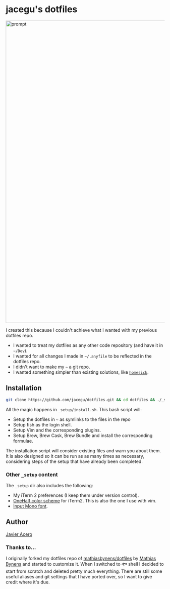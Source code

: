 # jacegu's dotfiles

<img width="955" alt="prompt" src="https://user-images.githubusercontent.com/381143/111706360-71005b80-8842-11eb-9243-fe83f1b424fc.png">

I created this because I couldn't achieve what I wanted with my previous dotfiles repo.
- I wanted to treat my dotfiles as any other code repository (and have it in `~/Dev`).
- I wanted for all changes I made in `~/.anyfile` to be reflected in the dotfiles repo.
- I didn't want to make my `~` a git repo.
- I wanted something simpler than existing solutions, like [`homesick`](https://github.com/technicalpickles/homesick).

## Installation

```bash
git clone https://github.com/jacegu/dotfiles.git && cd dotfiles && ./_setup/install.sh
```

All the magic happens in `_setup/install.sh`. This bash script will:
- Setup the dotfiles in `~` as symlinks to the files in the repo
- Setup fish as the login shell.
- Setup Vim and the corresponding plugins.
- Setup Brew, Brew Cask, Brew Bundle and install the corresponding formulae.

The installation script will consider existing files and warn you about them. It is also designed so it can be run as as many times as necessary, considering steps of the setup that have already been completed.

### Other `_setup` content

The `_setup` dir also includes the following:
- My iTerm 2 preferences (I keep them under version control).
- [OneHalf color scheme](https://github.com/sonph/onehalf) for iTerm2. This is also the one I use with vim.
- [Input Mono font](https://input.djr.com/).


## Author

[Javier Acero](https://javieracero.com)

### Thanks to…

I originally forked my dotfiles repo of [mathiasbynens/dotfiles](https://github.com/mathiasbynens/dotfiles) by [Mathias Bynens](https://mathiasbynens.be/) and started to customize it. When I switched to 🐟 shell I decided to start from scratch and deleted pretty much everything. There are still some useful aliases and git settings that I have ported over, so I want to give credit where it's due.
